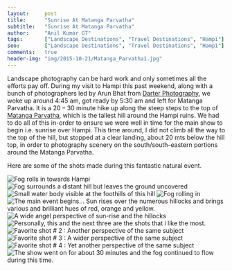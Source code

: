 ```yaml
---
layout:     post
title:      "Sunrise At Matanga Parvatha"
subtitle:   "Sunrise At Matanga Parvatha"
author:     "Anil Kumar GT"
tags:       ["Landscape Destinations", "Travel Destinations", "Hampi"]
seo:		["Landscape Destinations", "Travel Destinations", "Hampi"]
comments:   true
header-img: "img/2015-10-21/Matanga_Parvatha1.jpg"
---
```


<p>
Landscape photography can be hard work and only sometimes all the efforts pay off. During my visit to Hampi this past weekend, along with a bunch of photographers led by Arun Bhat from <a href="http://www.wilderhood.com/organizer/Darter%20Photography" target="_blank">Darter Photography</a>, we woke up around 4:45 am, got ready by 5:30 am and left for Matanga Parvatha. It is a 20 – 30 minute hike up along the steep steps to the top of <a href="http://www.wilderhood.com/destination/Hampi" target="_blank">Matanga Parvatha</a>, which is the tallest hill around the Hampi ruins. We had to do all of this in-order to ensure we were well in time for the main show to begin i.e. sunrise over Hampi. This time around, I did not climb all the way to the top of the hill, but stopped at a clear landing, about 20 mts below the hill top, in order to photography scenery  on the south/south-eastern portions around the Matanga Parvatha.
</p>

<p>
Here are some of the shots made during this fantastic natural event.
</p>

<img src="{{ site.baseurl }}/img/2015-10-21/Matanga_Parvatha2.jpg" alt="Fog rolls in towards Hampi">
<img src="{{ site.baseurl }}/img/2015-10-21/Matanga_Parvatha3.jpg" alt="Fog surrounds a distant hill but leaves the ground uncovered">
<img src="{{ site.baseurl }}/img/2015-10-21/Matanga_Parvatha4.jpg" alt="Small water body visible at the foothills of this hill">
<img src="{{ site.baseurl }}/img/2015-10-21/Matanga_Parvatha5.jpg" alt="Fog rolling in">
<img src="{{ site.baseurl }}/img/2015-10-21/Matanga_Parvatha6.jpg" alt="The main event begins… Sun rises over the numerous hillocks and brings various and brilliant hues of red, orange and yellow.">
<img src="{{ site.baseurl }}/img/2015-10-21/Matanga_Parvatha7.jpg" alt="A wide angel perspective of sun-rise and the hillocks">
<img src="{{ site.baseurl }}/img/2015-10-21/Matanga_Parvatha8.jpg" alt="Personally, this and the next three are the shots that i like the most.">
<img src="{{ site.baseurl }}/img/2015-10-21/Matanga_Parvatha9.jpg" alt="Favorite shot # 2 : Another perspective of the same subject">
<img src="{{ site.baseurl }}/img/2015-10-21/Matanga_Parvatha10.jpg" alt="Favorite shot # 3 : A wider perspective of the same subject">
<img src="{{ site.baseurl }}/img/2015-10-21/Matanga_Parvatha11.jpg" alt="Favorite shot # 4 : Yet another perspective of the same subject">
<img src="{{ site.baseurl }}/img/2015-10-21/Matanga_Parvatha12.jpg" alt="The show went on for about 30 minutes and the fog continued to flow during this time.">
